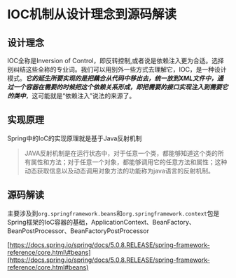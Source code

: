 # IOC机制从设计理念到源码解读

## 设计理念

IOC全称是Inversion of Control，即反转控制,或者说是依赖注入更为合适。选择别纠结这些全称的专业词。我们可以用别外一些方式去理解它，IOC，是一种设计模式。_**它的延生所要实现的是把藕合从代码中移出去，统一放到XML文件中，通过一个容器在需要的时候把这个依赖关系形成，即把需要的接口实现注入到需要它的类中**_，这可能就是“依赖注入”说法的来源了。

## 实现原理

Spring中的IoC的实现原理就是基于Java反射机制

> JAVA反射机制是在运行状态中，对于任意一个类，都能够知道这个类的所有属性和方法；对于任意一个对象，都能够调用它的任意方法和属性；这种动态获取信息以及动态调用对象方法的功能称为java语言的反射机制。

## 源码解读

主要涉及到`org.springframework.beans`和`org.springframework.context`包是Spring框架的IoC容器的基础，ApplicationContext、BeanFactory、BeanPostProcessor、BeanFactoryPostProcessor

[https://docs.spring.io/spring/docs/5.0.8.RELEASE/spring-framework-reference/core.html\#beans](https://docs.spring.io/spring/docs/5.0.8.RELEASE/spring-framework-reference/core.html#beans)

